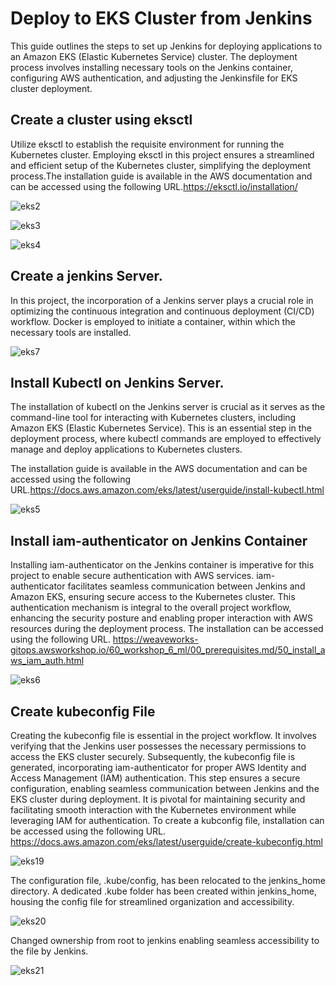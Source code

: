 # Deploy to EKS Cluster from Jenkins
This guide outlines the steps to set up Jenkins for deploying applications to an Amazon EKS (Elastic Kubernetes Service) cluster. The deployment process involves installing necessary tools on the Jenkins container, configuring AWS authentication, and adjusting the Jenkinsfile for EKS cluster deployment.

## Create a cluster using eksctl 
Utilize eksctl to establish the requisite environment for running the Kubernetes cluster. Employing eksctl in this project ensures a streamlined and efficient setup of the Kubernetes cluster, simplifying the deployment process.The installation guide is available in the AWS documentation and can be accessed using the following URL.https://eksctl.io/installation/

![eks2](https://github.com/busolagbadero/Deploy-to-EKS-cluster-from-Jenkins/assets/94229949/86d05be7-fb16-4343-ac9f-7b69f49465c1)

![eks3](https://github.com/busolagbadero/Deploy-to-EKS-cluster-from-Jenkins/assets/94229949/dda87a2c-03e7-4ba7-830e-b701f448190b)

![eks4](https://github.com/busolagbadero/Deploy-to-EKS-cluster-from-Jenkins/assets/94229949/f2ec72a6-fe2b-49a7-91aa-f094cfe1f6be)


## Create a jenkins Server. 
In this project, the incorporation of a Jenkins server plays a crucial role in optimizing the continuous integration and continuous deployment (CI/CD) workflow. Docker is employed to initiate a container, within which the necessary tools are installed.

![eks7](https://github.com/busolagbadero/Deploy-to-EKS-cluster-from-Jenkins/assets/94229949/c932c318-354c-401d-ad09-7168fa802880)


## Install Kubectl on Jenkins Server.
The installation of kubectl on the Jenkins server is crucial as it serves as the command-line tool for interacting with Kubernetes clusters, including Amazon EKS (Elastic Kubernetes Service). This is an essential step in the deployment process, where kubectl commands are employed to effectively manage and deploy applications to Kubernetes clusters.

The installation guide is available in the AWS documentation and can be accessed using the following URL.https://docs.aws.amazon.com/eks/latest/userguide/install-kubectl.html

![eks5](https://github.com/busolagbadero/Deploy-to-EKS-cluster-from-Jenkins/assets/94229949/5953db81-63eb-4d42-baa3-47b60512fa74)

## Install iam-authenticator on Jenkins Container
Installing iam-authenticator on the Jenkins container is imperative for this project to enable secure authentication with AWS services. iam-authenticator facilitates seamless communication between Jenkins and Amazon EKS, ensuring secure access to the Kubernetes cluster. This authentication mechanism is integral to the overall project workflow, enhancing the security posture and enabling proper interaction with AWS resources during the deployment process.
The installation can be accessed using the following URL. https://weaveworks-gitops.awsworkshop.io/60_workshop_6_ml/00_prerequisites.md/50_install_aws_iam_auth.html

![eks6](https://github.com/busolagbadero/Deploy-to-EKS-cluster-from-Jenkins/assets/94229949/3d6638ad-421e-4742-8b23-573accd3a0e1)

## Create kubeconfig File
Creating the kubeconfig file is essential in the project workflow. It involves verifying that the Jenkins user possesses the necessary permissions to access the EKS cluster securely. Subsequently, the kubeconfig file is generated, incorporating iam-authenticator for proper AWS Identity and Access Management (IAM) authentication. This step ensures a secure configuration, enabling seamless communication between Jenkins and the EKS cluster during deployment. It is pivotal for maintaining security and facilitating smooth interaction with the Kubernetes environment while leveraging IAM for authentication. 
To create a kubconfig file, installation can be accessed using the following URL. https://docs.aws.amazon.com/eks/latest/userguide/create-kubeconfig.html

![eks19](https://github.com/busolagbadero/Deploy-to-EKS-cluster-from-Jenkins/assets/94229949/2125603e-2e3a-44a4-94d8-9e6f041fe646)


The configuration file, .kube/config, has been relocated to the jenkins_home directory. A dedicated .kube folder has been created within jenkins_home, housing the config file for streamlined organization and accessibility.

![eks20](https://github.com/busolagbadero/Deploy-to-EKS-cluster-from-Jenkins/assets/94229949/cbee6bc9-6737-4101-871a-b51d8f9d3b61)

Changed ownership from root to jenkins enabling seamless accessibility to the file by Jenkins.

![eks21](https://github.com/busolagbadero/Deploy-to-EKS-cluster-from-Jenkins/assets/94229949/0555cbd3-e3d2-45c6-a8f8-1e0578023007)

